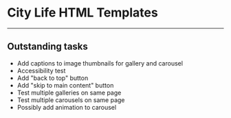 # City Life HTML Templates

---

## Outstanding tasks

- Add captions to image thumbnails for gallery and carousel
- Accessibility test
- Add "back to top" button
- Add "skip to main content" button
- Test multiple galleries on same page
- Test multiple carousels on same page
- Possibly add animation to carousel
